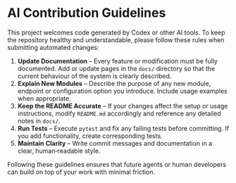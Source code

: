 # AI Contribution Guidelines

This project welcomes code generated by Codex or other AI tools. To keep the repository healthy and understandable, please follow these rules when submitting automated changes:

1. **Update Documentation** – Every feature or modification must be fully documented. Add or update pages in the `docs/` directory so that the current behaviour of the system is clearly described.
2. **Explain New Modules** – Describe the purpose of any new module, endpoint or configuration option you introduce. Include usage examples when appropriate.
3. **Keep the README Accurate** – If your changes affect the setup or usage instructions, modify `README.md` accordingly and reference any detailed notes in `docs/`.
4. **Run Tests** – Execute `pytest` and fix any failing tests before committing. If you add functionality, create corresponding tests.
5. **Maintain Clarity** – Write commit messages and documentation in a clear, human‑readable style.

Following these guidelines ensures that future agents or human developers can build on top of your work with minimal friction.
